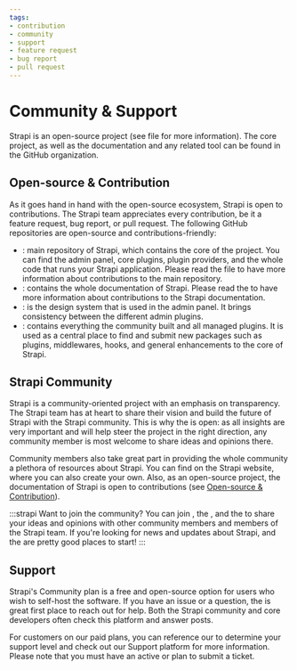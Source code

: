 ```yaml
---
tags:
- contribution
- community
- support
- feature request
- bug report
- pull request
---
```




# Community & Support 

Strapi is an open-source project (see <ExternalLink to="https://github.com/strapi/strapi/blob/main/LICENSE" text="LICENSE"/> file for more information). The core project, as well as the documentation and any related tool can be found in the <ExternalLink to="https://github.com/strapi" text="Strapi"/> GitHub organization.

## Open-source & Contribution

As it goes hand in hand with the open-source ecosystem, Strapi is open to contributions. The Strapi team appreciates every contribution, be it a feature request, bug report, or pull request. The following GitHub repositories are open-source and contributions-friendly:

- <ExternalLink to="https://github.com/strapi/strapi" text="`strapi/strapi`"/>: main repository of Strapi, which contains the core of the project. You can find the admin panel, core plugins, plugin providers, and the whole code that runs your Strapi application. Please read the <ExternalLink to="https://github.com/strapi/strapi/blob/master/CONTRIBUTING.md" text="`CONTRIBUTING.md`"/> file to have more information about contributions to the main repository.
- <ExternalLink to="https://github.com/strapi/documentation" text="`strapi/documentation`"/>: contains the whole documentation of Strapi. Please read the <ExternalLink to="https://github.com/strapi/documentation/blob/main/CONTRIBUTING.md" text="contribution guide"/> to have more information about contributions to the Strapi documentation.
- <ExternalLink to="https://github.com/strapi/design-system" text="`strapi/design-system`"/>: is the design system that is used in the admin panel. It brings consistency between the different admin plugins.
- <ExternalLink to="https://github.com/strapi/awesome-strapi" text="`strapi-community/awesome-strapi`"/>: contains everything the community built and all managed plugins. It is used as a central place to find and submit new packages such as plugins, middlewares, hooks, and general enhancements to the core of Strapi.

## Strapi Community

Strapi is a community-oriented project with an emphasis on transparency. The Strapi team has at heart to share their vision and build the future of Strapi with the Strapi community. This is why the <ExternalLink to="https://feedback.strapi.io" text="roadmap"/> is open: as all insights are very important and will help steer the project in the right direction, any community member is most welcome to share ideas and opinions there.

Community members also take great part in providing the whole community a plethora of resources about Strapi. You can find <ExternalLink to="https://strapi.io/tutorials/" text="tutorials"/> on the Strapi website, where you can also create your own. Also, as an open-source project, the documentation of Strapi is open to contributions (see [Open-source & Contribution](#open-source--contribution)).

:::strapi Want to join the community?
You can join <ExternalLink to="https://github.com/strapi/strapi" text="GitHub"/>, the <ExternalLink to="https://forum.strapi.io/" text="Forum"/>, and the <ExternalLink to="https://discord.strapi.io" text="Discord"/> to share your ideas and opinions with other community members and members of the Strapi team. If you're looking for news and updates about Strapi, <ExternalLink to="https://twitter.com/strapijs" text="Twitter"/> and the <ExternalLink to="https://strapi.io/blog" text="blog"/> are pretty good places to start!
:::

## Support

Strapi's Community plan is a free and open-source option for users who wish to self-host the software. If you have an issue or a question, the <ExternalLink to="https://forum.strapi.io" text="forum"/> is great first place to reach out for help. Both the Strapi community and core developers often check this platform and answer posts.

For customers on our paid plans, you can reference our <ExternalLink to="https://support.strapi.io/support/home" text="Support platform"/> to determine your support level and check out our Support platform for more information. Please note that you must have an active <GrowthBadge /> or <EnterpriseBadge /> plan to submit a ticket.

